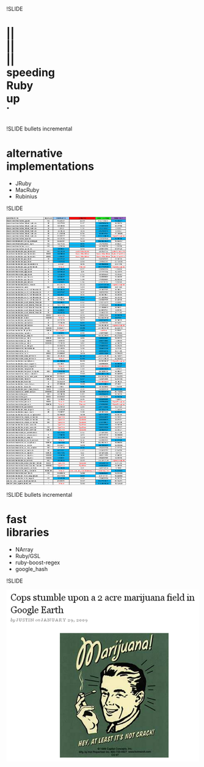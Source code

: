 !SLIDE

# ||<br />||<br />||<br />speeding<br />Ruby<br />up<br />˙



!SLIDE bullets incremental

# alternative<br />implementations

* JRuby
* MacRuby
* Rubinius



!SLIDE

![alternative](alternative.png)



!SLIDE bullets incremental

# fast<br />libraries

* NArray
* Ruby/GSL
* ruby-boost-regex
* google_hash



!SLIDE

![Google hash](google-hash.png)
